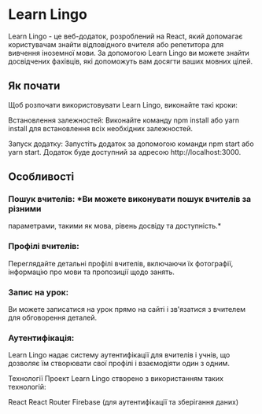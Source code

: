 # Learn Lingo

Learn Lingo - це веб-додаток, розроблений на React, який допомагає користувачам
знайти відповідного вчителя або репетитора для вивчення іноземної мови. За
допомогою Learn Lingo ви можете знайти досвідчених фахівців, які допоможуть вам
досягти ваших мовних цілей.

## Як почати 

Щоб розпочати використовувати Learn Lingo, виконайте такі кроки:

Встановлення залежностей: Виконайте команду npm install або yarn install для
встановлення всіх необхідних залежностей.

Запуск додатку: Запустіть додаток за допомогою команди npm start або yarn start.
Додаток буде доступний за адресою http://localhost:3000.

## Особливості
### Пошук вчителів: *Ви можете виконувати пошук вчителів за різними
параметрами, такими як мова, рівень досвіду та доступність.*

### Профілі вчителів: 
Переглядайте детальні профілі вчителів, включаючи їх
фотографії, інформацію про мови та пропозиції щодо занять.

### Запис на урок: 
Ви можете записатися на урок прямо на сайті і зв'язатися з
вчителем для обговорення деталей.

### Аутентифікація:
 Learn Lingo надає систему аутентифікації для вчителів і учнів,
що дозволяє їм створювати свої профілі і взаємодіяти один з одним.

Технології Проект Learn Lingo створено з використанням таких технологій:

React React Router Firebase (для аутентифікації та зберігання даних)
